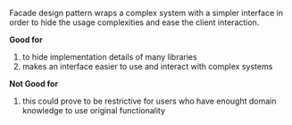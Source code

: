 Facade design pattern wraps a complex system with a simpler interface in order to hide the usage complexities and ease the client interaction.

**Good for**
1. to hide implementation details of many libraries
2. makes an interface easier to use and interact with complex systems

**Not Good for**
1. this could prove to be restrictive for users who have enought domain knowledge to use original functionality